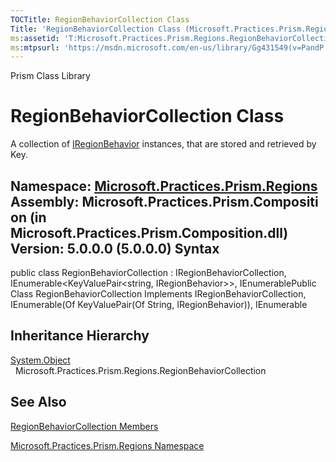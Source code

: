 ```yaml
---
TOCTitle: RegionBehaviorCollection Class
Title: 'RegionBehaviorCollection Class (Microsoft.Practices.Prism.Regions)'
ms:assetid: 'T:Microsoft.Practices.Prism.Regions.RegionBehaviorCollection'
ms:mtpsurl: 'https://msdn.microsoft.com/en-us/library/Gg431549(v=PandP.50)'
---
```


Prism Class Library

RegionBehaviorCollection Class
==============================

A collection of [IRegionBehavior](https://msdn.microsoft.com/t:microsoft.practices.prism.regions.iregionbehavior) instances, that are stored and retrieved by Key.

**Namespace:** [Microsoft.Practices.Prism.Regions](https://msdn.microsoft.com/n:microsoft.practices.prism.regions)
**Assembly:** Microsoft.Practices.Prism.Composition (in Microsoft.Practices.Prism.Composition.dll) Version: 5.0.0.0 (5.0.0.0)
Syntax
------

<span id="syntaxToggle"></span>public class RegionBehaviorCollection : IRegionBehaviorCollection, IEnumerable&lt;KeyValuePair&lt;string, IRegionBehavior&gt;&gt;, IEnumerablePublic Class RegionBehaviorCollection Implements IRegionBehaviorCollection, IEnumerable(Of KeyValuePair(Of String, IRegionBehavior)), IEnumerable

Inheritance Hierarchy
---------------------

<span id="familyToggle"></span>[System.Object](http://msdn2.microsoft.com/en-us/library/e5kfa45b)
  Microsoft.Practices.Prism.Regions.RegionBehaviorCollection

See Also
--------

<span id="seeAlsoToggle"></span>
[RegionBehaviorCollection Members](https://msdn.microsoft.com/allmembers.t:microsoft.practices.prism.regions.regionbehaviorcollection)

[Microsoft.Practices.Prism.Regions Namespace](https://msdn.microsoft.com/n:microsoft.practices.prism.regions)
